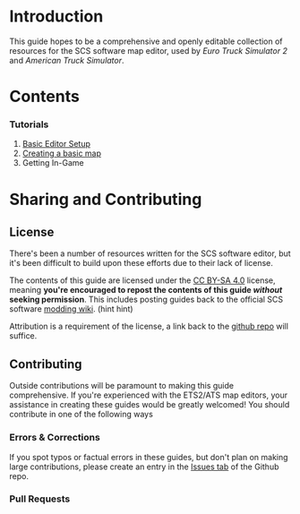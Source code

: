# Introduction

This guide hopes to be a comprehensive and openly editable collection of resources for the SCS software map editor, used by _Euro Truck Simulator 2_ and _American Truck Simulator_.

# Contents

### Tutorials
1. [Basic Editor Setup](tutorials/1_setup.md)
2. [Creating a basic map](tutorials/2_firstmap.md)
3. Getting In-Game

# Sharing and Contributing

## License
There's been a number of resources written for the SCS software editor, but it's been difficult to build upon these efforts due to their lack of license.

The contents of this guide are licensed under the [CC BY-SA 4.0](https://creativecommons.org/licenses/by-sa/4.0/) license, meaning **you're encouraged to repost the contents of this guide _without_ seeking permission**. This includes posting guides back to the official SCS software [modding wiki](http://modding.scssoft.com/wiki/Main_Page). (hint hint)

Attribution is a requirement of the license, a link back to the [github repo](https://github.com/SCSModdingGuide/mappingguide) will suffice.

## Contributing
Outside contributions will be paramount to making this guide comprehensive. If you're experienced with the ETS2/ATS map editors, your assistance in creating these guides would be greatly welcomed! You should contribute in one of the following ways

### Errors & Corrections
If you spot typos or factual errors in these guides, but don't plan on making large contributions, please create an entry in the [Issues tab](https://github.com/SCSModdingGuide/mappingguide/issues) of the Github repo.

### Pull Requests
